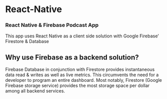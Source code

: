 # React-Native
<h3>React Native &amp; Firebase Podcast App</h3>

This app uses React Native as a client side solution with Google Firebase' Firestore & Database

<h2> Why use Firebase as a backend solution? </h2>
Firebase Database in conjunction with Firestore provides instantaneous data read & writes as well as live metrics. 
This circumvents the need for a developer to program an entire dashboard. Most notably, Firestore (Google Firebase storage service)
provides the most storage space per dollar among all backend services.
